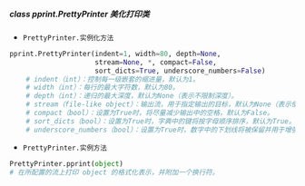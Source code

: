 ##### class pprint.PrettyPrinter 美化打印类
-  `PrettyPrinter.实例化方法`
```python
pprint.PrettyPrinter(indent=1, width=80, depth=None, 
					 stream=None, *, compact=False, 
					 sort_dicts=True, underscore_numbers=False)
	# indent（int）：控制每一级嵌套的缩进量，默认为1。
	# width（int）：每行的最大字符数，默认为80。
	# depth（int）：递归的最大深度，默认为None（表示不限制深度）。
	# stream（file-like object）：输出流，用于指定输出的目标，默认为None（表示使用标准输出）。
	# compact（bool）：设置为True时，将尽量减少输出中的空格，默认为False。
	# sort_dicts（bool）：设置为True时，字典中的键将按字母顺序排序，默认为True。
	# underscore_numbers（bool）：设置为True时，数字中的下划线将被保留并用于增强可读性，默认为False。

```
- `PrettyPrinter.实例方法`
```python
PrettyPrinter.pprint(object)
# 在所配置的流上打印 object 的格式化表示，并附加一个换行符。
```
